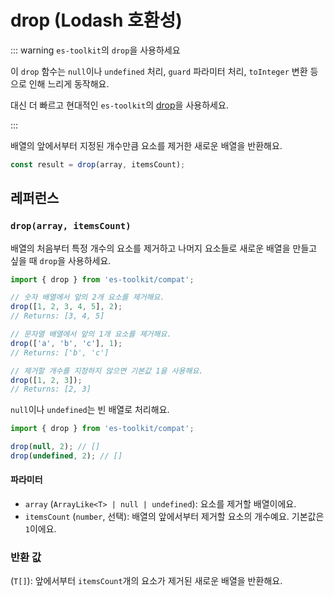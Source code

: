 # drop (Lodash 호환성)

::: warning `es-toolkit`의 `drop`을 사용하세요

이 `drop` 함수는 `null`이나 `undefined` 처리, `guard` 파라미터 처리, `toInteger` 변환 등으로 인해 느리게 동작해요.

대신 더 빠르고 현대적인 `es-toolkit`의 [drop](../../array/drop.md)을 사용하세요.

:::

배열의 앞에서부터 지정된 개수만큼 요소를 제거한 새로운 배열을 반환해요.

```typescript
const result = drop(array, itemsCount);
```

## 레퍼런스

### `drop(array, itemsCount)`

배열의 처음부터 특정 개수의 요소를 제거하고 나머지 요소들로 새로운 배열을 만들고 싶을 때 `drop`을 사용하세요.

```typescript
import { drop } from 'es-toolkit/compat';

// 숫자 배열에서 앞의 2개 요소를 제거해요.
drop([1, 2, 3, 4, 5], 2);
// Returns: [3, 4, 5]

// 문자열 배열에서 앞의 1개 요소를 제거해요.
drop(['a', 'b', 'c'], 1);
// Returns: ['b', 'c']

// 제거할 개수를 지정하지 않으면 기본값 1을 사용해요.
drop([1, 2, 3]);
// Returns: [2, 3]
```

`null`이나 `undefined`는 빈 배열로 처리해요.

```typescript
import { drop } from 'es-toolkit/compat';

drop(null, 2); // []
drop(undefined, 2); // []
```

#### 파라미터

- `array` (`ArrayLike<T> | null | undefined`): 요소를 제거할 배열이에요.
- `itemsCount` (`number`, 선택): 배열의 앞에서부터 제거할 요소의 개수예요. 기본값은 `1`이에요.

### 반환 값

(`T[]`): 앞에서부터 `itemsCount`개의 요소가 제거된 새로운 배열을 반환해요.